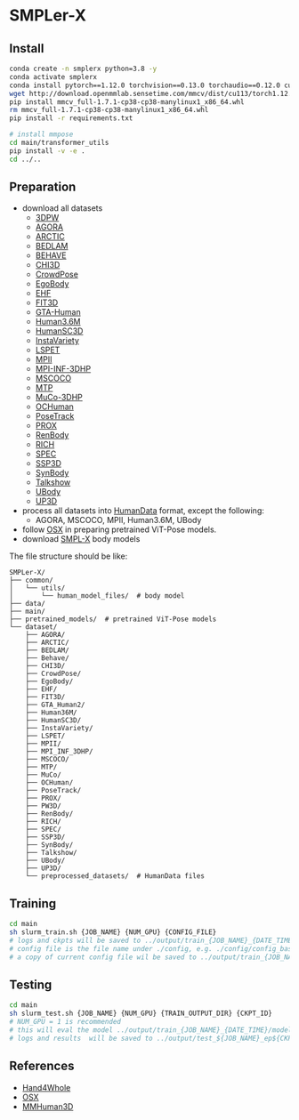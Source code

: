 # SMPLer-X

## Install
```bash
conda create -n smplerx python=3.8 -y
conda activate smplerx
conda install pytorch==1.12.0 torchvision==0.13.0 torchaudio==0.12.0 cudatoolkit=11.3 -c pytorch -y
wget http://download.openmmlab.sensetime.com/mmcv/dist/cu113/torch1.12.0/mmcv_full-1.7.1-cp38-cp38-manylinux1_x86_64.whl
pip install mmcv_full-1.7.1-cp38-cp38-manylinux1_x86_64.whl
rm mmcv_full-1.7.1-cp38-cp38-manylinux1_x86_64.whl
pip install -r requirements.txt

# install mmpose
cd main/transformer_utils
pip install -v -e .
cd ../..
```

## Preparation
- download all datasets
  - [3DPW](https://virtualhumans.mpi-inf.mpg.de/3DPW/)
  - [AGORA](https://agora.is.tue.mpg.de/index.html)       
  - [ARCTIC](https://arctic.is.tue.mpg.de/)      
  - [BEDLAM](https://bedlam.is.tue.mpg.de/index.html)      
  - [BEHAVE](https://github.com/xiexh20/behave-dataset)      
  - [CHI3D](https://ci3d.imar.ro/)       
  - [CrowdPose](https://github.com/Jeff-sjtu/CrowdPose)   
  - [EgoBody](https://sanweiliti.github.io/egobody/egobody.html)     
  - [EHF](https://smpl-x.is.tue.mpg.de/index.html)         
  - [FIT3D](https://fit3d.imar.ro/)                
  - [GTA-Human](https://caizhongang.github.io/projects/GTA-Human/)           
  - [Human3.6M](http://vision.imar.ro/human3.6m/description.php)             
  - [HumanSC3D](https://sc3d.imar.ro/)            
  - [InstaVariety](https://github.com/akanazawa/human_dynamics/blob/master/doc/insta_variety.md)         
  - [LSPET](http://sam.johnson.io/research/lspet.html)                
  - [MPII](http://human-pose.mpi-inf.mpg.de/)                 
  - [MPI-INF-3DHP](https://vcai.mpi-inf.mpg.de/3dhp-dataset/)         
  - [MSCOCO](https://cocodataset.org/#home)               
  - [MTP](https://tuch.is.tue.mpg.de/)                    
  - [MuCo-3DHP](https://vcai.mpi-inf.mpg.de/projects/SingleShotMultiPerson/)                   
  - [OCHuman](https://github.com/liruilong940607/OCHumanApi)                
  - [PoseTrack](https://posetrack.net/)                
  - [PROX](https://prox.is.tue.mpg.de/)                   
  - [RenBody](https://magichub.com/datasets/openxd-renbody/)
  - [RICH](https://rich.is.tue.mpg.de/index.html)
  - [SPEC](https://spec.is.tue.mpg.de/index.html)
  - [SSP3D](https://github.com/akashsengupta1997/SSP-3D)
  - [SynBody](https://maoxie.github.io/SynBody/)
  - [Talkshow](https://talkshow.is.tue.mpg.de/)
  - [UBody](https://github.com/IDEA-Research/OSX)
  - [UP3D](https://files.is.tuebingen.mpg.de/classner/up/)
- process all datasets into [HumanData](https://github.com/open-mmlab/mmhuman3d/blob/main/docs/human_data.md) format, except the following:
  - AGORA, MSCOCO, MPII, Human3.6M, UBody
- follow [OSX](https://github.com/IDEA-Research/OSX) in preparing pretrained ViT-Pose models. 
- download [SMPL-X](https://smpl-x.is.tue.mpg.de/) body models

The file structure should be like:
```
SMPLer-X/
├── common/
│   └── utils/
│       └── human_model_files/  # body model
├── data/
├── main/
├── pretrained_models/  # pretrained ViT-Pose models
└── dataset/  
    ├── AGORA/       
    ├── ARCTIC/      
    ├── BEDLAM/      
    ├── Behave/      
    ├── CHI3D/       
    ├── CrowdPose/   
    ├── EgoBody/     
    ├── EHF/         
    ├── FIT3D/                
    ├── GTA_Human2/           
    ├── Human36M/             
    ├── HumanSC3D/            
    ├── InstaVariety/         
    ├── LSPET/                
    ├── MPII/                 
    ├── MPI_INF_3DHP/         
    ├── MSCOCO/               
    ├── MTP/                    
    ├── MuCo/                   
    ├── OCHuman/                
    ├── PoseTrack/                
    ├── PROX/                   
    ├── PW3D/                   
    ├── RenBody/
    ├── RICH/
    ├── SPEC/
    ├── SSP3D/
    ├── SynBody/
    ├── Talkshow/
    ├── UBody/
    ├── UP3D/
    └── preprocessed_datasets/  # HumanData files
```

## Training
```bash
cd main
sh slurm_train.sh {JOB_NAME} {NUM_GPU} {CONFIG_FILE}
# logs and ckpts will be saved to ../output/train_{JOB_NAME}_{DATE_TIME}
# config file is the file name under ./config, e.g. ./config/config_base.py
# a copy of current config file wil be saved to ../output/train_{JOB_NAME}_{DATE_TIME}/code/config_base.py
```

## Testing
```bash
cd main
sh slurm_test.sh {JOB_NAME} {NUM_GPU} {TRAIN_OUTPUT_DIR} {CKPT_ID}
# NUM_GPU = 1 is recommended
# this will eval the model ../output/train_{JOB_NAME}_{DATE_TIME}/model_dump/snapshot_{CKPT_ID}.pth.tar with confing ../output/train_{JOB_NAME}_{DATE_TIME}/code/config_base.py
# logs and results  will be saved to ../output/test_${JOB_NAME}_ep${CKPT_ID}{TEST_DATSET}
```

## References
- [Hand4Whole](https://github.com/mks0601/Hand4Whole_RELEASE)
- [OSX](https://github.com/IDEA-Research/OSX)
- [MMHuman3D](https://github.com/open-mmlab/mmhuman3d)
